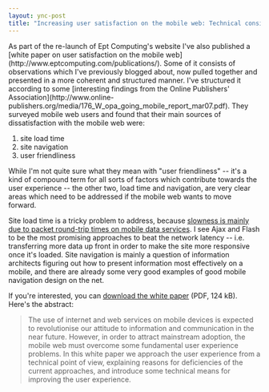 ```yaml
---
layout: ync-post
title: "Increasing user satisfaction on the mobile web: Technical considerations"
---
```


<p>As part of the re-launch of Ept Computing's website I've also published a
[white paper on user satisfaction on the mobile web](http://www.eptcomputing.com/publications/).
Some of it consists of observations which I've previously blogged about, now pulled together and
presented in a more coherent and structured manner. I've structured it according to some
[interesting findings from the Online Publishers'
Association](http://www.online-publishers.org/media/176_W_opa_going_mobile_report_mar07.pdf). They
surveyed mobile web users and found that their main sources of dissatisfaction with the mobile web
were:
<ol>
<li>site load
time</li>
<li>site
navigation</li>
<li>user friendliness</li>
</ol>
While I'm not quite sure what they mean with "user
friendliness" -- it's a kind of compound term for all sorts of factors which contribute towards the
user experience -- the other two, load time and navigation, are very clear areas which need to be
addressed if the mobile web wants to move forward.</p>

Site load time is a tricky problem to address,
because
[slowness is mainly due to packet round-trip times on mobile data
services](/2007/11/23/why-the-mobile-web-is-so-slow/). I see Ajax and Flash to be the most promising
approaches to beat the network latency -- i.e. transferring more data up front in order to make the
site more responsive once it's loaded. Site navigation is mainly a question of information
architects figuring out how to present information most effectively on a mobile, and there are
already some very good examples of good mobile navigation design on the net.

If you're interested,
you can
[download the white paper](http://www.eptcomputing.com/publications/mobile-web-satisfaction.pdf)
(PDF, 124 kB). Here's the
abstract:
<blockquote>The use of internet and web services on mobile devices is expected to
revolutionise our attitude to information and communication in the near future. However, in order to
attract mainstream adoption, the mobile web must overcome some fundamental user experience problems.
In this white paper we approach the user experience from a technical point of view, explaining
reasons for deficiencies of the current approaches, and introduce some technical means for improving
the user experience.</blockquote>
